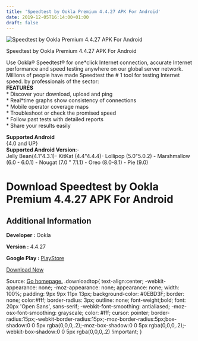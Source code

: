 ```yaml
---
title: 'Speedtest by Ookla Premium 4.4.27 APK For Android'
date: 2019-12-05T16:14:00+01:00
draft: false
---
```


![Speedtest by Ookla Premium 4.4.27 APK For Android](https://i1.wp.com/apkhome.net/wp-content/uploads/2019/12/Speedtest-by-Ookla-Premium-4.4.27.png "Speedtest by Ookla Premium 4.4.27 APK For Android")

  

Speedtest by Ookla Premium 4.4.27 APK For Android

Use Ookla® Speedtest® for one\*click Internet connection, accurate Internet performance and speed testing anywhere on our global server network. Millions of people have made Speedtest the # 1 tool for testing Internet speed. by professionals of the sector:  
**FEATURES**  
\* Discover your download, upload and ping  
\* Real\*time graphs show consistency of connections  
\* Mobile operator coverage maps  
\* Troubleshoot or check the promised speed  
\* Follow past tests with detailed reports  
\* Share your results easily

**Supported Android**  
{4.0 and UP}  
**Supported Android Version**:-  
Jelly Bean(4.1"4.3.1)- KitKat (4.4"4.4.4)- Lollipop (5.0"5.0.2) - Marshmallow (6.0 - 6.0.1) - Nougat (7.0 " 7.1.1) - Oreo (8.0-8.1) - Pie (9.0)

Download Speedtest by Ookla Premium 4.4.27 APK For Android
==========================================================

Additional Information
----------------------

**Developer :** Ookla

**Version :** 4.4.27

**Google Play :** [PlayStore](https://play.google.com/store/apps/details?id=org.zwanoo.android.speedtest)

  

[Download Now](https://store4app.co/post/speedtest-by-ookla-premium-4-4-27-apk-for-android_1575558226)

  
Source: [Go homepage.](https://store4app.co/post/speedtest-by-ookla-premium-4-4-27-apk-for-android_1575558226) .downloadtop{ text-align:center; -webkit-appearance: none; -moz-appearance: none; appearance: none; width: 100%; padding: 9px 9px 11px 13px; background-color: #0EBD3F; border: none; color:#fff; border-radius: 3px; outline: none; font-weight;bold; font: 20px 'Open Sans', sans-serif; -webkit-font-smoothing: antialiased; -moz-osx-font-smoothing: grayscale; color: #fff; cursor: pointer; border-radius:15px;-webkit-border-radius:15px;-moz-border-radius:5px;box-shadow:0 0 5px rgba(0,0,0,.2);-moz-box-shadow:0 0 5px rgba(0,0,0,.2);-webkit-box-shadow:0 0 5px rgba(0,0,0,.2) !important; }
